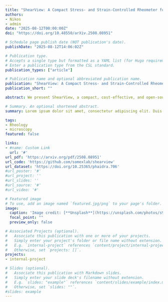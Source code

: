 ```yaml
---
title: "ShearView: A Compact Stress- and Strain-Controlled Rheometer for Integrated Rheo-microscopy"
authors:
- Nikos
- admin
date: "2025-08-12T00:00:00Z"
doi: "https://doi.org/10.48550/arXiv.2508.08951"

# Schedule page publish date (NOT publication's date).
publishDate: "2025-08-12T14:06:02Z"

# Publication type.
# Accepts a single type but formatted as a YAML list (for Hugo requirements).
# Enter a publication type from the CSL standard.
publication_types: ["article"]

# Publication name and optional abbreviated publication name.
publication: "ShearView: A Compact Stress- and Strain-Controlled Rheometer for Integrated Rheo-microscopy"
publication_short: ""

abstract: We present ShearView, a compact, cost-effective, and open-source rheometer that enables both strain- and stress-controlled oscillatory shear experiments, while being fully compatible with high-resolution optical microscopy. Designed for transparency and modularity, the device integrates mechanical simplicity, dual feedback control, and real-time synchronization of rheological and optical data, thereby enabling simultaneous investigation of macroscopic mechanical response and microscopic structural dynamics across a wide range of soft matter systems. ShearView is primarily constructed from off-the-shelf components and operated via custom LabVIEW software. Calibration procedures and feedback algorithms allow for the accurate application of arbitrary stress or strain waveforms in both linear and nonlinear regimes. We validate the instrument against a commercial rheometer (Anton Paar MCR 702e), demonstrating excellent agreement in frequency sweeps performed in the linear viscoelastic regime and large-amplitude oscillatory shear for the materials and frequency ranges tested here. In addition, we implement non-standard rheological protocols such as chirped oscillations and recovery rheology. We further illustrate the system capabilities through synchronized imaging during echo and shear-cessation protocols, highlighting its potential to link bulk rheological response with underlying microscopic dynamics. All hardware designs, control software, and example datasets are freely available to facilitate reuse, customization, and educational deployment.

# Summary. An optional shortened abstract.
summary: Lorem ipsum dolor sit amet, consectetur adipiscing elit. Duis posuere tellus ac convallis placerat. Proin tincidunt magna sed ex sollicitudin condimentum.

tags:
- Rheology
- microscopy
featured: false

links:
- #name: Custom Link
  url: '#'
url_pdf: 'https://arxiv.org/pdf/2508.08951'
url_code: 'https://github.com/somexlab/shearview'
url_dataset: 'https://doi.org/10.25365/phaidra.706'
#url_poster: '#'
#url_project: ''
#url_slides: ''
#url_source: '#'
#url_video: '#'

# Featured image
# To use, add an image named `featured.jpg/png` to your page's folder. 
image:
  caption: 'Image credit: [**Unsplash**](https://unsplash.com/photos/s9CC2SKySJM)'
  focal_point: ""
  preview_only: false

# Associated Projects (optional).
#   Associate this publication with one or more of your projects.
#   Simply enter your project's folder or file name without extension.
#   E.g. `internal-project` references `content/project/internal-project/index.md`.
#   Otherwise, set `projects: []`.
projects:
- internal-project

# Slides (optional).
#   Associate this publication with Markdown slides.
#   Simply enter your slide deck's filename without extension.
#   E.g. `slides: "example"` references `content/slides/example/index.md`.
#   Otherwise, set `slides: ""`.
#slides: example
---
```

